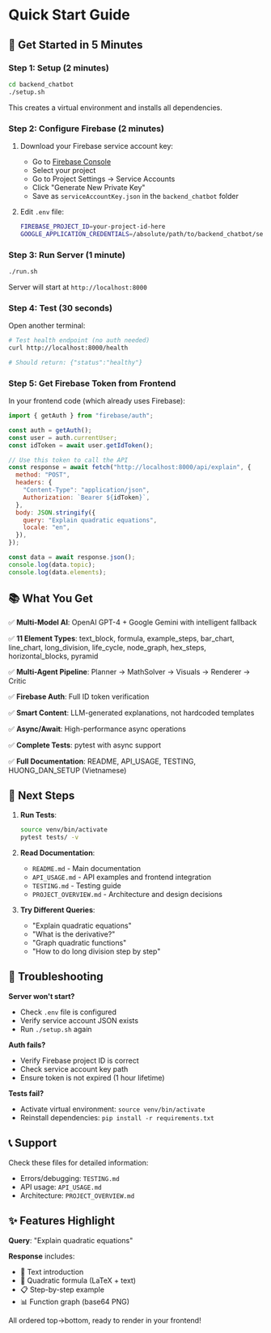 # Quick Start Guide

## 🚀 Get Started in 5 Minutes

### Step 1: Setup (2 minutes)

```bash
cd backend_chatbot
./setup.sh
```

This creates a virtual environment and installs all dependencies.

### Step 2: Configure Firebase (2 minutes)

1. Download your Firebase service account key:

   - Go to [Firebase Console](https://console.firebase.google.com)
   - Select your project
   - Go to Project Settings → Service Accounts
   - Click "Generate New Private Key"
   - Save as `serviceAccountKey.json` in the `backend_chatbot` folder

2. Edit `.env` file:
   ```bash
   FIREBASE_PROJECT_ID=your-project-id-here
   GOOGLE_APPLICATION_CREDENTIALS=/absolute/path/to/backend_chatbot/serviceAccountKey.json
   ```

### Step 3: Run Server (1 minute)

```bash
./run.sh
```

Server will start at `http://localhost:8000`

### Step 4: Test (30 seconds)

Open another terminal:

```bash
# Test health endpoint (no auth needed)
curl http://localhost:8000/health

# Should return: {"status":"healthy"}
```

### Step 5: Get Firebase Token from Frontend

In your frontend code (which already uses Firebase):

```javascript
import { getAuth } from "firebase/auth";

const auth = getAuth();
const user = auth.currentUser;
const idToken = await user.getIdToken();

// Use this token to call the API
const response = await fetch("http://localhost:8000/api/explain", {
  method: "POST",
  headers: {
    "Content-Type": "application/json",
    Authorization: `Bearer ${idToken}`,
  },
  body: JSON.stringify({
    query: "Explain quadratic equations",
    locale: "en",
  }),
});

const data = await response.json();
console.log(data.topic);
console.log(data.elements);
```

## 📚 What You Get

✅ **Multi-Model AI**: OpenAI GPT-4 + Google Gemini with intelligent fallback

✅ **11 Element Types**: text_block, formula, example_steps, bar_chart, line_chart, long_division, life_cycle, node_graph, hex_steps, horizontal_blocks, pyramid

✅ **Multi-Agent Pipeline**: Planner → MathSolver → Visuals → Renderer → Critic

✅ **Firebase Auth**: Full ID token verification

✅ **Smart Content**: LLM-generated explanations, not hardcoded templates

✅ **Async/Await**: High-performance async operations

✅ **Complete Tests**: pytest with async support

✅ **Full Documentation**: README, API_USAGE, TESTING, HUONG_DAN_SETUP (Vietnamese)

## 🎯 Next Steps

1. **Run Tests**:

   ```bash
   source venv/bin/activate
   pytest tests/ -v
   ```

2. **Read Documentation**:

   - `README.md` - Main documentation
   - `API_USAGE.md` - API examples and frontend integration
   - `TESTING.md` - Testing guide
   - `PROJECT_OVERVIEW.md` - Architecture and design decisions

3. **Try Different Queries**:
   - "Explain quadratic equations"
   - "What is the derivative?"
   - "Graph quadratic functions"
   - "How to do long division step by step"

## 🔧 Troubleshooting

**Server won't start?**

- Check `.env` file is configured
- Verify service account JSON exists
- Run `./setup.sh` again

**Auth fails?**

- Verify Firebase project ID is correct
- Check service account key path
- Ensure token is not expired (1 hour lifetime)

**Tests fail?**

- Activate virtual environment: `source venv/bin/activate`
- Reinstall dependencies: `pip install -r requirements.txt`

## 📞 Support

Check these files for detailed information:

- Errors/debugging: `TESTING.md`
- API usage: `API_USAGE.md`
- Architecture: `PROJECT_OVERVIEW.md`

## ✨ Features Highlight

**Query**: "Explain quadratic equations"

**Response** includes:

- 📝 Text introduction
- 🔢 Quadratic formula (LaTeX + text)
- 📋 Step-by-step example
- 📊 Function graph (base64 PNG)

All ordered top→bottom, ready to render in your frontend!
